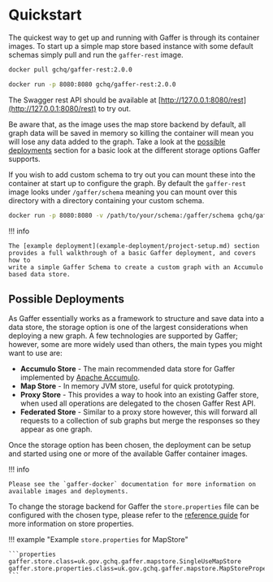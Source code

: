 # Quickstart

The quickest way to get up and running with Gaffer is through its container images. To start up a
simple map store based instance with some default schemas simply pull and run the `gaffer-rest`
image.

```bash
docker pull gchq/gaffer-rest:2.0.0
```

```bash
docker run -p 8080:8080 gchq/gaffer-rest:2.0.0
```

The Swagger rest API should be available at [http://127.0.0.1:8080/rest](http://127.0.0.1:8080/rest)
to try out.

Be aware that, as the image uses the map store backend by default, all graph data will be saved in
memory so killing the container will mean you will lose any data added to the graph. Take a look at
the [possible deployments](#possible-deployments) section for a basic look at the different storage
options Gaffer supports.

If you wish to add custom schema to try out you can mount these into the container at start up to
configure the graph. By default the `gaffer-rest` image looks under `/gaffer/schema` meaning you can
mount over this directory with a directory containing your custom schema.

```bash
docker run -p 8080:8080 -v /path/to/your/schema:/gaffer/schema gchq/gaffer-rest:2.0.0
```

!!! info

    The [example deployment](example-deployment/project-setup.md) section
    provides a full walkthrough of a basic Gaffer deployment, and covers how to
    write a simple Gaffer Schema to create a custom graph with an Accumulo
    based data store.

## Possible Deployments

As Gaffer essentially works as a framework to structure and save data into a data store, the storage
option is one of the largest considerations when deploying a new graph. A few technologies are
supported by Gaffer; however, some are more widely used than others, the main types you might want
to use are:

- **Accumulo Store** - The main recommended data store for Gaffer implemented by [Apache
    Accumulo](https://accumulo.apache.org/).
- **Map Store** - In memory JVM store, useful for quick prototyping.
- **Proxy Store** - This provides a way to hook into an existing Gaffer store, when used all
    operations are delegated to the chosen Gaffer Rest API.
- **Federated Store** - Similar to a proxy store however, this will forward all requests to a
    collection of sub graphs but merge the responses so they appear as one graph.

Once the storage option has been chosen, the deployment can be setup and started using one or more
of the available Gaffer container images.

!!! info

    Please see the `gaffer-docker` documentation for more information on
    available images and deployments.

To change the storage backend for Gaffer the `store.properties` file can be configured with the
chosen type, please refer to the [reference guide](../reference/stores-guide/stores.md) for more
information on store properties.

!!! example "Example `store.properties` for MapStore"

    ```properties
    gaffer.store.class=uk.gov.gchq.gaffer.mapstore.SingleUseMapStore
    gaffer.store.properties.class=uk.gov.gchq.gaffer.mapstore.MapStoreProperties
    ```

